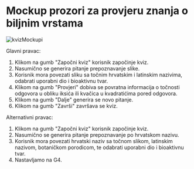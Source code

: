 # Mockup prozori za provjeru znanja o biljnim vrstama


![kvizMockupi](https://user-images.githubusercontent.com/48552045/55736127-ff4af080-5a22-11e9-9085-5740a3617e04.jpg)

Glavni pravac:
1.	Klikom na gumb "Započni kviz" korisnik započinje kviz.
2.	Nasumično se generira pitanje prepoznavanje slike.
3.	Korisnik mora povezati sliku sa točnim hrvatskim i latinskim nazivima, odabrati uporabni dio i bioaktivnu tvar.
4.	Klikom na gumb "Provjeri" dobiva se povratna informacija o točnosti odgovora u obliku iksića ili kvačica u kvadratićima pored odgovora.
5.	Klikom na gumb "Dalje" generira se novo pitanje.
6.	Klikom na gumb "Završi" završava se kviz.

Alternativni pravac:
1.	Klikom na gumb "Započni kviz" korisnik započinje kviz.
2.	Nasumično se generira pitanje prepoznavanje po hrvatskom nazivu.
3.	Korisnik mora povezati hrvatski naziv sa točnom slikom, latinskim nazivom, botaničkom porodicom, te odabrati uporabni dio i bioaktivnu tvar.
4.	Nastavljamo na G4.
